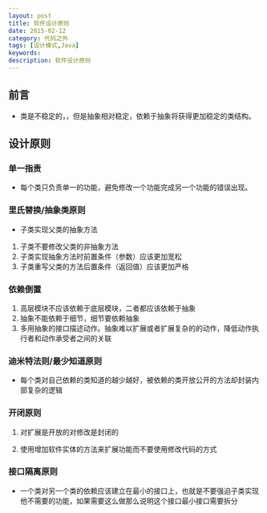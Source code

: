 ```yaml
---
layout: post
title: 软件设计原则
date: 2015-02-12
category: 代码之外
tags: [设计模式,Java]
keywords: 
description: 软件设计原则
---
```



## 前言 
- 类是不稳定的，，但是抽象相对稳定，依赖于抽象将获得更加稳定的类结构。



## 设计原则



### 单一指责
 - 每个类只负责单一的功能，避免修改一个功能完成另一个功能的错误出现。




### 里氏替换/抽象类原则

- 子类实现父类的抽象方法

1. 子类不要修改父类的非抽象方法
2. 子类实现抽象方法时前置条件（参数）应该更加宽松
3. 子类重写父类的方法后置条件（返回值）应该更加严格




### 依赖倒置

1. 高层模块不应该依赖于底层模块，二者都应该依赖于抽象
2. 抽象不能依赖于细节，细节要依赖抽象
3. 多用抽象的接口描述动作。抽象难以扩展或者扩展复杂的的动作，降低动作执行者和动作承受者之间的关联





### 迪米特法则/最少知道原则

- 每个类对自己依赖的类知道的越少越好，被依赖的类开放公开的方法却封装内部复杂的逻辑




### 开闭原则

1. 对扩展是开放的对修改是封闭的

2. 使用增加软件实体的方法来扩展功能而不要使用修改代码的方式




### 接口隔离原则

- 一个类对另一个类的依赖应该建立在最小的接口上，也就是不要强迫子类实现他不需要的功能，如果需要这么做那么说明这个接口最小接口需要拆分
